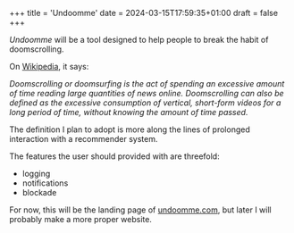 +++
title = 'Undoomme'
date = 2024-03-15T17:59:35+01:00
draft = false
+++

*Undoomme* will be a tool designed to help people to break the habit of doomscrolling.

On [Wikipedia](https://en.wikipedia.org/wiki/Doomscrolling), it says: 

*Doomscrolling or doomsurfing is the act of spending an excessive amount of time reading large quantities of news online. Doomscrolling can also be defined as the excessive consumption of vertical, short-form videos for a long period of time, without knowing the amount of time passed.*

The definition I plan to adopt is more along the lines of prolonged interaction with a recommender system.

The features the user should provided with are threefold: 

* logging
* notifications
* blockade

For now, this will be the landing page of [undoomme.com](undoomme.com), but later I will probably make a more proper website. 